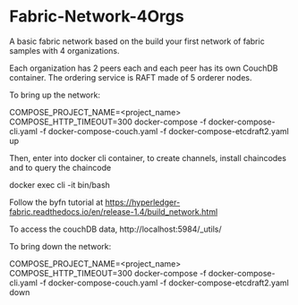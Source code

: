 # Fabric-Network-4Orgs
A basic fabric network based on the build your first network of fabric samples with 4 organizations.

Each organization has 2 peers each and each peer has its own CouchDB container. The ordering service is RAFT made of 5 orderer nodes.

To bring up the network:

COMPOSE_PROJECT_NAME=<project_name> COMPOSE_HTTP_TIMEOUT=300  docker-compose -f docker-compose-cli.yaml -f docker-compose-couch.yaml -f docker-compose-etcdraft2.yaml up

Then, enter into docker cli container, to create channels, install chaincodes and to query the chaincode

docker exec cli -it bin/bash

Follow the byfn tutorial at https://hyperledger-fabric.readthedocs.io/en/release-1.4/build_network.html 

To access the couchDB data, http://localhost:5984/_utils/ 

To bring down the network:

COMPOSE_PROJECT_NAME=<project_name> COMPOSE_HTTP_TIMEOUT=300  docker-compose -f docker-compose-cli.yaml -f docker-compose-couch.yaml -f docker-compose-etcdraft2.yaml down
